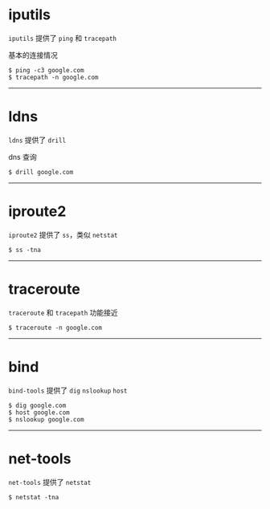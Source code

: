# iputils

`iputils` 提供了 `ping` 和 `tracepath`

基本的连接情况

```
$ ping -c3 google.com
$ tracepath -n google.com
```

---

# ldns

`ldns` 提供了 `drill`

dns 查询

```
$ drill google.com
```

---

# iproute2

`iproute2` 提供了 `ss`，类似 `netstat`

```
$ ss -tna
```

---

# traceroute

`traceroute` 和 `tracepath` 功能接近

```
$ traceroute -n google.com
```

---

# bind

`bind-tools` 提供了 `dig` `nslookup` `host`

```
$ dig google.com
$ host google.com
$ nslookup google.com
```

---

# net-tools

`net-tools` 提供了 `netstat`

```
$ netstat -tna
```
